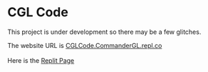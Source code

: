 # CGL Code

This project is under development so there may be a few glitches.

The website URL is [CGLCode.CommanderGL.repl.co](https://CGLCode.CommanderGL.repl.co)
<br><br>
Here is the [Replit Page](https://replit.com/@CommanderGL/CGLCode?v=1)
